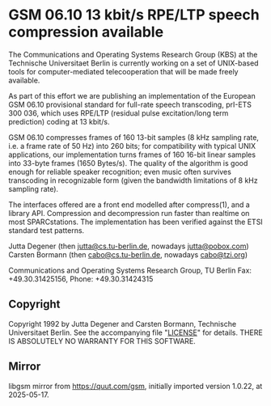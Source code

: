 # GSM 06.10 13 kbit/s RPE/LTP speech compression available

The Communications and Operating Systems Research Group (KBS) at the
Technische Universitaet Berlin is currently working on a set of
UNIX-based tools for computer-mediated telecooperation that will be
made freely available.

As part of this effort we are publishing an implementation of the
European GSM 06.10 provisional standard for full-rate speech
transcoding, prI-ETS 300 036, which uses RPE/LTP (residual pulse
excitation/long term prediction) coding at 13 kbit/s.

GSM 06.10 compresses frames of 160 13-bit samples (8 kHz sampling
rate, i.e. a frame rate of 50 Hz) into 260 bits; for compatibility
with typical UNIX applications, our implementation turns frames of 160
16-bit linear samples into 33-byte frames (1650 Bytes/s).
The quality of the algorithm is good enough for reliable speaker
recognition; even music often survives transcoding in recognizable 
form (given the bandwidth limitations of 8 kHz sampling rate).

The interfaces offered are a front end modelled after compress(1), and a library API.  Compression and decompression run faster than realtime on most SPARCstations.  The implementation has been verified against the ETSI standard test patterns.

Jutta Degener (then jutta@cs.tu-berlin.de, nowadays jutta@pobox.com)
Carsten Bormann (then cabo@cs.tu-berlin.de, nowadays cabo@tzi.org)

Communications and Operating Systems Research Group, TU Berlin
Fax: +49.30.31425156, Phone: +49.30.31424315

## Copyright
Copyright 1992 by Jutta Degener and Carsten Bormann, Technische
Universitaet Berlin.  See the accompanying file "[LICENSE](LICENSE)" for details.  THERE IS ABSOLUTELY NO WARRANTY FOR THIS SOFTWARE.

## Mirror
libgsm mirror from https://quut.com/gsm, initially imported version 1.0.22, at 2025-05-17.
